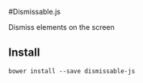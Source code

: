 #Dismissable.js

Dismiss elements on the screen

## Install
```bower install --save dismissable-js```